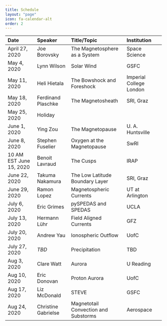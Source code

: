 ```yaml
---
title: Schedule
layout: "page"
icon: fa-calendar-alt
order: 2
---
```


| Date |Speaker | Title/Topic | Institution |
|:-----|:-------|:------|:------------|
| April 27, 2020 | Joe Borovsky | The Magnetosphere as a System | Space Science |
| May 4, 2020 | Lynn Wilson | Solar Wind | GSFC |
| May 11, 2020 | Heli Hietala  | The Bowshock and Foreshock | Imperial College London |
| May 18, 2020 | Ferdinand Plaschke | The Magnetosheath | SRI, Graz |
| May 25, 2020 | Holiday |  |  |
| June 1, 2020 | Ying Zou | The Magnetopause | U. A. Huntsville |
| June 8, 2020 | Stephen Fuselier | Oxygen at the Magnetopause | SwRI |
| 10 AM EST June 15, 2020 | Benoit Lavraud | The Cusps | IRAP |
| June 22, 2020 | Takuma   Nakamura | The Low Latitude Boundary Layer | SRI, Graz |
| June 29, 2020 | Ramon Lopez | Magnetospheric Currents | UT at Arlington |
| July 6, 2020 | Eric Grimes | pySPEDAS and SPEDAS | UCLA |
| July 13, 2020 | Hermann Lühr | Field Aligned Currents | GFZ |
| July 20, 2020 | Andrew Yau | Ionospheric Outflow | UofC |
| July 27, 2020 | *TBD* | Precipitation | TBD |
| Aug 3, 2020 | Clare Watt | Aurora | U Reading |
| Aug 10, 2020 | Eric Donovan | Proton Aurora | UofC |
| Aug 17, 2020 | Liz McDonald | STEVE | GSFC |
| Aug 24, 2020 | Christine Gabrielse | Magnetotail Convection and Substorms | Aerospace |
